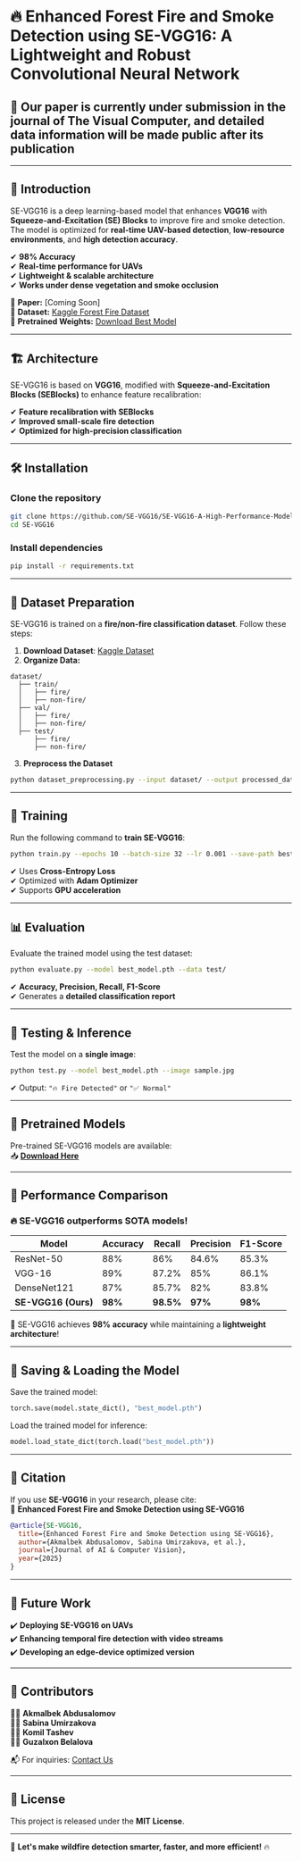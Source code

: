 # 🔥 Enhanced Forest Fire and Smoke Detection using SE-VGG16: A Lightweight and Robust Convolutional Neural Network  

## 📢 Our paper is currently under submission in the journal of The Visual Computer, and detailed data information will be made public after its publication  

---

## 🌟 Introduction  
SE-VGG16 is a deep learning-based model that enhances **VGG16** with **Squeeze-and-Excitation (SE) Blocks** to improve fire and smoke detection. The model is optimized for **real-time UAV-based detection**, **low-resource environments**, and **high detection accuracy**.  

✔ **98% Accuracy**  
✔ **Real-time performance for UAVs**  
✔ **Lightweight & scalable architecture**  
✔ **Works under dense vegetation and smoke occlusion**  

📄 **Paper:** [Coming Soon]  
📂 **Dataset:** [Kaggle Forest Fire Dataset](https://www.kaggle.com/datasets/mohnishsaiprasad/forest-fire-images)  
📁 **Pretrained Weights:** [Download Best Model](https://github.com/SE-VGG16/weights/)  

---

## 🏗 Architecture  
SE-VGG16 is based on **VGG16**, modified with **Squeeze-and-Excitation Blocks (SEBlocks)** to enhance feature recalibration:  

✔ **Feature recalibration with SEBlocks**  
✔ **Improved small-scale fire detection**  
✔ **Optimized for high-precision classification**  

---

## 🛠 Installation  

### Clone the repository  
```bash
git clone https://github.com/SE-VGG16/SE-VGG16-A-High-Performance-Model-for-Forest-Fire-and-Smoke-Detection.git
cd SE-VGG16
```

### Install dependencies  
```bash
pip install -r requirements.txt
```

---

## 📂 Dataset Preparation  
SE-VGG16 is trained on a **fire/non-fire classification dataset**. Follow these steps:  
1. **Download Dataset**: [Kaggle Dataset](https://www.kaggle.com/datasets/mohnishsaiprasad/forest-fire-images)  
2. **Organize Data:**  
```
dataset/
  ├── train/
  │   ├── fire/
  │   ├── non-fire/
  ├── val/
  │   ├── fire/
  │   ├── non-fire/
  ├── test/
      ├── fire/
      ├── non-fire/
```
3. **Preprocess the Dataset**  
```bash
python dataset_preprocessing.py --input dataset/ --output processed_data/
```

---

## 🎯 Training  
Run the following command to **train SE-VGG16**:  
```bash
python train.py --epochs 10 --batch-size 32 --lr 0.001 --save-path best_model.pth
```
✔ Uses **Cross-Entropy Loss**  
✔ Optimized with **Adam Optimizer**  
✔ Supports **GPU acceleration**  

---

## 📊 Evaluation  
Evaluate the trained model using the test dataset:  
```bash
python evaluate.py --model best_model.pth --data test/
```
✔ **Accuracy, Precision, Recall, F1-Score**  
✔ Generates a **detailed classification report**  

---

## 🧪 Testing & Inference  
Test the model on a **single image**:  
```bash
python test.py --model best_model.pth --image sample.jpg
```
✔ Output: `"🔥 Fire Detected"` or `"✅ Normal"`  

---

## 📌 Pretrained Models  
Pre-trained SE-VGG16 models are available:  
📥 **[Download Here](https://github.com/SE-VGG16/weights/)**  

---

## 🚀 Performance Comparison  
### 🔥 SE-VGG16 outperforms SOTA models!  
| Model            | Accuracy | Recall | Precision | F1-Score |
|-----------------|---------|--------|-----------|---------|
| ResNet-50       | 88%     | 86%    | 84.6%     | 85.3%  |
| VGG-16          | 89%     | 87.2%  | 85%       | 86.1%  |
| DenseNet121     | 87%     | 85.7%  | 82%       | 83.8%  |
| **SE-VGG16 (Ours)** | **98%** | **98.5%** | **97%** | **98%** |

📌 SE-VGG16 achieves **98% accuracy** while maintaining a **lightweight architecture**!

---

## 💾 Saving & Loading the Model  
Save the trained model:  
```python
torch.save(model.state_dict(), "best_model.pth")
```
Load the trained model for inference:  
```python
model.load_state_dict(torch.load("best_model.pth"))
```

---

## 📝 Citation  
If you use **SE-VGG16** in your research, please cite:  
📄 **Enhanced Forest Fire and Smoke Detection using SE-VGG16**  
```bibtex
@article{SE-VGG16,
  title={Enhanced Forest Fire and Smoke Detection using SE-VGG16},
  author={Akmalbek Abdusalomov, Sabina Umirzakova, et al.},
  journal={Journal of AI & Computer Vision},
  year={2025}
}
```

---

## 🎯 Future Work  
✔️ **Deploying SE-VGG16 on UAVs**  
✔️ **Enhancing temporal fire detection with video streams**  
✔️ **Developing an edge-device optimized version**  

---

## 🤝 Contributors  
👨‍💻 **Akmalbek Abdusalomov**  
👩‍💻 **Sabina Umirzakova**  
👨‍💻 **Komil Tashev**  
👩‍💻 **Guzalxon Belalova**  

📬 For inquiries: [Contact Us](mailto:research@se-vgg16.org)  

---

## 📌 License  
This project is released under the **MIT License**.  

---

🚀 **Let's make wildfire detection smarter, faster, and more efficient!** 🔥  
